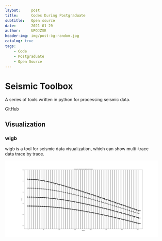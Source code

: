 ```yaml
---
layout:     post
title:      Codes During Postgraduate
subtitle:   Open source
date:       2021-01-20
author:     UPOJZSB
header-img: img/post-bg-random.jpg
catalog: true
tags:
    - Code
    - Postgraduate
    - Open Source
---
```


# Seismic Toolbox

A series of tools written in python for processing seismic data.

[GitHub](https://github.com/upojzsb/seismic_toolbox)

## Visualization

### wigb

wigb is a tool for seismic data visualization, which can show multi-trace data trace by trace.

![wigb_tester](/img/post/codes/wigb_tester.png)
